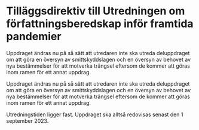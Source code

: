 # Tilläggsdirektiv till Utredningen om författningsberedskap inför framtida pandemier

Uppdraget ändras nu på så sätt att utredaren inte ska utreda deluppdraget om att göra en översyn av smittskyddslagen och en översyn av behovet av nya bestämmelser för att motverka trängsel eftersom de kommer att göras inom ramen för ett annat uppdrag.

Uppdraget ändras nu på så sätt att utredaren inte ska utreda deluppdraget om att göra en översyn av smittskyddslagen och en översyn av behovet av nya bestämmelser för att motverka trängsel eftersom de kommer att göras inom ramen för ett annat uppdrag.

Utredningstiden ligger fast. Uppdraget ska alltså redovisas senast den 1 september 2023.
